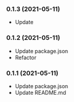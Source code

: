 ### **0.1.3** (2021-05-11)  
  
- Update    
  
### **0.1.2** (2021-05-11)  
  
- Update package.json  
- Refactor    
  
### **0.1.1** (2021-05-11)  
  
- Update package.json  
- Update README.md    
  
